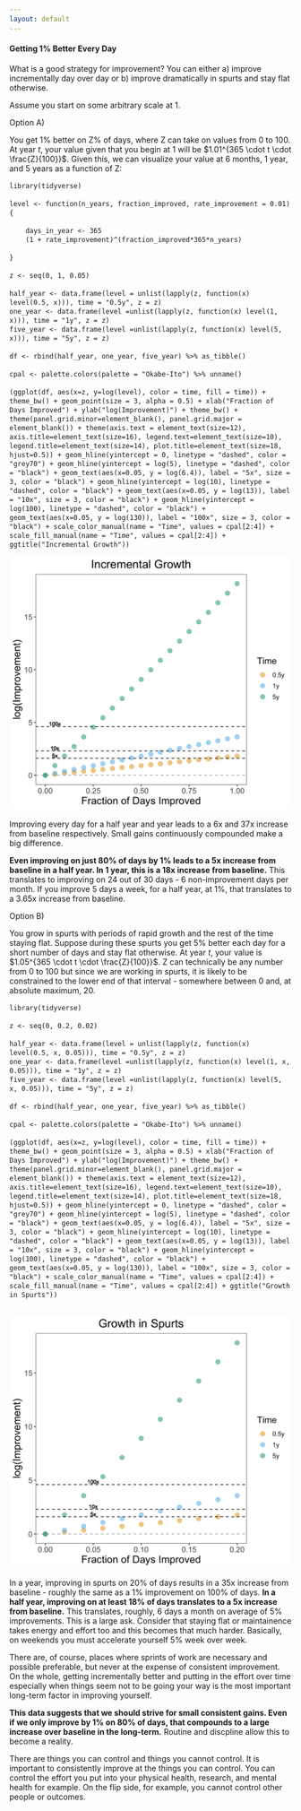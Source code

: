 ```yaml
---
layout: default
---
```


#### Getting 1% Better Every Day

What is a good strategy for improvement? You can either a) improve incrementally day over day or b) improve dramatically in spurts and stay flat otherwise. 

Assume you start on some arbitrary scale at 1. 

Option A) 

You get 1% better on Z% of days, where Z can take on values from 0 to 100. At year $t$, your value given that you begin at 1 will be $1.01^{365 \cdot t \cdot \frac{Z}{100}}$. Given this, we can visualize your value at 6 months, 1 year, and 5 years as a function of Z: 

```
library(tidyverse)

level <- function(n_years, fraction_improved, rate_improvement = 0.01){

	days_in_year <- 365
	(1 + rate_improvement)^(fraction_improved*365*n_years)

}

z <- seq(0, 1, 0.05)

half_year <- data.frame(level = unlist(lapply(z, function(x) level(0.5, x))), time = "0.5y", z = z)
one_year <- data.frame(level =unlist(lapply(z, function(x) level(1, x))), time = "1y", z = z)
five_year <- data.frame(level =unlist(lapply(z, function(x) level(5, x))), time = "5y", z = z)

df <- rbind(half_year, one_year, five_year) %>% as_tibble()

cpal <- palette.colors(palette = "Okabe-Ito") %>% unname()

(ggplot(df, aes(x=z, y=log(level), color = time, fill = time)) + theme_bw() + geom_point(size = 3, alpha = 0.5) + xlab("Fraction of Days Improved") + ylab("log(Improvement)") + theme_bw() + theme(panel.grid.minor=element_blank(), panel.grid.major = element_blank()) + theme(axis.text = element_text(size=12), axis.title=element_text(size=16), legend.text=element_text(size=10), legend.title=element_text(size=14), plot.title=element_text(size=18, hjust=0.5)) + geom_hline(yintercept = 0, linetype = "dashed", color = "grey70") + geom_hline(yintercept = log(5), linetype = "dashed", color = "black") + geom_text(aes(x=0.05, y = log(6.4)), label = "5x", size = 3, color = "black") + geom_hline(yintercept = log(10), linetype = "dashed", color = "black") + geom_text(aes(x=0.05, y = log(13)), label = "10x", size = 3, color = "black") + geom_hline(yintercept = log(100), linetype = "dashed", color = "black") + geom_text(aes(x=0.05, y = log(130)), label = "100x", size = 3, color = "black") + scale_color_manual(name = "Time", values = cpal[2:4]) + scale_fill_manual(name = "Time", values = cpal[2:4]) + ggtitle("Incremental Growth")) 

```

![<img src="increment-growth" width="60"/>](/posts_code/increment-growth.png)


Improving every day for a half year and year leads to a 6x and 37x increase from baseline respectively. Small gains continuously compounded make a big difference. 

**Even improving on just 80% of days by 1% leads to a 5x increase from baseline in a half year. In 1 year, this is a 18x increase from baseline.** This translates to improving on 24 out of 30 days - 6 non-improvement days per month. If you improve 5 days a week, for a half year, at 1%, that translates to a 3.65x increase from baseline. 

Option B) 

You grow in spurts with periods of rapid growth and the rest of the time staying flat. Suppose during these spurts you get 5% better each day for a short number of days and stay flat otherwise. At year $t$, your value is $1.05^{365 \cdot t \cdot \frac{Z}{100}}$. Z can technically be any number from 0 to 100 but since we are working in spurts, it is likely to be constrained to the lower end of that interval - somewhere between 0 and, at absolute maximum, 20. 

```
library(tidyverse)

z <- seq(0, 0.2, 0.02)

half_year <- data.frame(level = unlist(lapply(z, function(x) level(0.5, x, 0.05))), time = "0.5y", z = z)
one_year <- data.frame(level =unlist(lapply(z, function(x) level(1, x, 0.05))), time = "1y", z = z)
five_year <- data.frame(level =unlist(lapply(z, function(x) level(5, x, 0.05))), time = "5y", z = z)

df <- rbind(half_year, one_year, five_year) %>% as_tibble()

cpal <- palette.colors(palette = "Okabe-Ito") %>% unname()

(ggplot(df, aes(x=z, y=log(level), color = time, fill = time)) + theme_bw() + geom_point(size = 3, alpha = 0.5) + xlab("Fraction of Days Improved") + ylab("log(Improvement)") + theme_bw() + theme(panel.grid.minor=element_blank(), panel.grid.major = element_blank()) + theme(axis.text = element_text(size=12), axis.title=element_text(size=16), legend.text=element_text(size=10), legend.title=element_text(size=14), plot.title=element_text(size=18, hjust=0.5)) + geom_hline(yintercept = 0, linetype = "dashed", color = "grey70") + geom_hline(yintercept = log(5), linetype = "dashed", color = "black") + geom_text(aes(x=0.05, y = log(6.4)), label = "5x", size = 3, color = "black") + geom_hline(yintercept = log(10), linetype = "dashed", color = "black") + geom_text(aes(x=0.05, y = log(13)), label = "10x", size = 3, color = "black") + geom_hline(yintercept = log(100), linetype = "dashed", color = "black") + geom_text(aes(x=0.05, y = log(130)), label = "100x", size = 3, color = "black") + scale_color_manual(name = "Time", values = cpal[2:4]) + scale_fill_manual(name = "Time", values = cpal[2:4]) + ggtitle("Growth in Spurts"))


```

![<img src="spurt-growth" width="60"/>](/posts_code/spurt-growth.png)


In a year, improving in spurts on 20% of days results in a 35x increase from baseline - roughly the same as a 1% improvement on 100% of days. **In a half year, improving on at least 18% of days translates to a 5x increase from baseline.** This translates, roughly, 6 days a month on average of 5% improvements. This is a large ask. Consider that staying flat or maintainence takes energy and effort too and this becomes that much harder. Basically, on weekends you must accelerate yourself 5% week over week. 

There are, of course, places where sprints of work are necessary and possible preferable, but never at the expense of consistent improvement. On the whole, getting incrementally better and putting in the effort over time especially when things seem not to be going your way is the most important long-term factor in improving yourself. 

**This data suggests that we should strive for small consistent gains. Even if we only improve by 1% on 80% of days, that compounds to a large increase over baseline in the long-term.** Routine and discpline allow this to become a reality. 

There are things you can control and things you cannot control. It is important to consistently improve at the things you can control. You can control the effort you put into your physical health, research, and mental health for example. On the flip side, for example, you cannot control other people or outcomes. 










